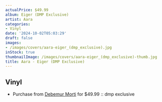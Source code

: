 ```yaml
---
actualPrice: $49.99
album: Eiger (DMP Exclusive)
artist: Aara
categories:
- Vinyl
date: '2024-10-02T05:03:29'
draft: false
images:
- /images/covers/aara-eiger_(dmp_exclusive).jpg
inStock: true
thumbnailImage: /images/covers/aara-eiger_(dmp_exclusive)-thumb.jpg
title: Aara - Eiger (DMP Exclusive)
---
```


## Vinyl
* Purchase from [Debemur Morti](https://debemurmorti.aisamerch.com/item/152045) for $49.99 :: dmp exclusive
